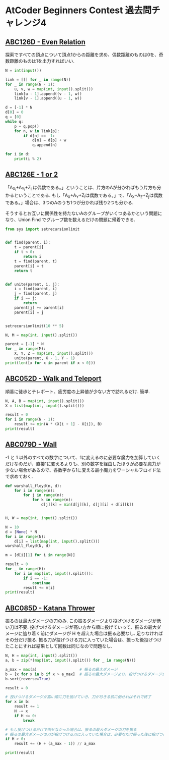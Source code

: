 # AtCoder Beginners Contest 過去問チャレンジ4

## [ABC126D - Even Relation](https://atcoder.jp/contests/abc126/tasks/abc126_d)

探索ですべての頂点について頂点1からの距離を求め、偶数距離のものは0を、奇数距離のものは1を出力すればいい.

```python
N = int(input())

link = [[] for _ in range(N)]
for _ in range(N - 1):
    u, v, w = map(int, input().split())
    link[u - 1].append((v - 1, w))
    link[v - 1].append((u - 1, w))

d = [-1] * N
d[0] = 0
q = [0]
while q:
    p = q.pop()
    for n, w in link[p]:
        if d[n] == -1:
            d[n] = d[p] + w
            q.append(n)

for i in d:
    print(i % 2)
```

## [ABC126E - 1 or 2](https://atcoder.jp/contests/abc126/tasks/abc126_e)

「A<sub>X<sub>i</sub></sub>+A<sub>Y<sub>i</sub></sub>+Z<sub>i</sub> は偶数である。」ということは、片方のAが分かればもう片方も分かるということである. もし「A<sub>X</sub>+A<sub>Y</sub>+Z<sub>i</sub>は偶数である。」で、「A<sub>X</sub>+A<sub>Z</sub>+Z<sub>j</sub>は偶数である。」場合は、3つのAのうち1つが分かれば残り2つも分かる.

そうするとお互いに関係性を持たないAのグループがいくつあるかという問題になり、Union Find でグループ数を数えるだけの問題に帰着できる.

```python
from sys import setrecursionlimit


def find(parent, i):
    t = parent[i]
    if t < 0:
        return i
    t = find(parent, t)
    parent[i] = t
    return t


def unite(parent, i, j):
    i = find(parent, i)
    j = find(parent, j)
    if i == j:
        return
    parent[j] += parent[i]
    parent[i] = j


setrecursionlimit(10 ** 5)

N, M = map(int, input().split())

parent = [-1] * N
for _ in range(M):
    X, Y, Z = map(int, input().split())
    unite(parent, X - 1, Y - 1)
print(len([x for x in parent if x < 0]))
```

## [ABC052D - Walk and Teleport](https://atcoder.jp/contests/abc052/tasks/arc067_b)

順番に徒歩とテレポート、疲労度の上昇値が少ない方で訪れるだけ. 簡単.

```python
N, A, B = map(int, input().split())
X = list(map(int, input().split()))

result = 0
for i in range(N - 1):
    result += min(A * (X[i + 1] - X[i]), B)
print(result)
```

## [ABC079D - Wall](https://atcoder.jp/contests/abc079/tasks/abc079_d)

-1 と 1 以外のすべての数字について、1に変えるのに必要な魔力を加算していくだけなのだが、直接1に変えるよりも、別の数字を経由したほうが必要な魔力が少ない場合があるので、各数字から1に変える最小魔力をワーシャルフロイド法で求めておく.

```python
def warshall_floyd(n, d):
    for i in range(n):
        for j in range(n):
            for k in range(n):
                d[j][k] = min(d[j][k], d[j][i] + d[i][k])


H, W = map(int, input().split())

N = 10
d = [None] * N
for i in range(N):
    d[i] = list(map(int, input().split()))
warshall_floyd(N, d)

m = [d[i][1] for i in range(N)]

result = 0
for _ in range(H):
    for i in map(int, input().split()):
        if i == -1:
            continue
        result += m[i]
print(result)
```

## [ABC085D - Katana Thrower](https://atcoder.jp/contests/abc085/tasks/abc085_d)

振るのは最大ダメージの刀のみ. この振るダメージより投げつけるダメージが低い刀は不要. 投げつけるダメージが高い方から順に投げていって、振るの最大ダメージに辿り着く前にダメージが H を超えた場合は振る必要なし. 足りなければその分だけ振る. 振る刀が投げつける刀に入っていた場合は、振った後投げつけたことにすれば結果として回数は同じなので問題なし.

```python
N, H = map(int, input().split())
a, b = zip(*(map(int, input().split()) for _ in range(N)))

a_max = max(a)                   # 振るの最大ダメージ
b = [x for x in b if x > a_max]  # 振るの最大ダメージより、投げつけるダメージが低い刀は投げつける意味がないので除去
b.sort(reverse=True)

result = 0

# 投げつけるダメージが高い順に刀を投げていき、刀が尽きる前に倒せればそれで終了
for x in b:
    result += 1
    H -= x
    if H <= 0:
        break

# もし投げつけるだけで倒せなかった場合は、振るの最大ダメージの刀を振る
# 振るの最大ダメージの刀が投げつける刀に入っていた場合は、必要なだけ振った後に投げつけたことになる
if H > 0:
    result += (H + (a_max - 1)) // a_max

print(result)
```
